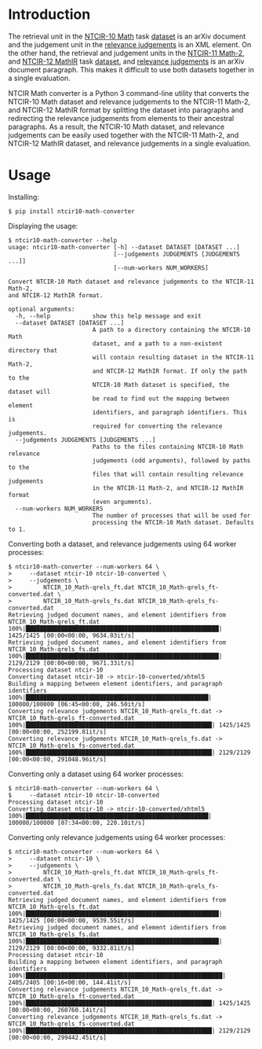 # Introduction
The retrieval unit in the [NTCIR-10 Math][paper:aizawaetal13-ntcir10] task
[dataset][www:ntcir-10-math-data] is an arXiv document and the judgement unit
in the [relevance judgements][www:ntcir-task-data] is an XML element.
On the other hand, the retrieval and judgement units in the [NTCIR-11
Math-2][paper:aizawaetal14-ntcir11], and [NTCIR-12
MathIR][paper:zanibbi16-ntcir12] task [dataset][www:ntcir-12-mathir-data], and
[relevance judgements][www:ntcir-task-data] is an arXiv document paragraph.
This makes it difficult to use both datasets together in a single evaluation.

NTCIR Math converter is a Python 3 command-line utility that converts the
NTCIR-10 Math dataset and relevance judgements to the NTCIR-11 Math-2, and
NTCIR-12 MathIR format by splitting the dataset into paragraphs and redirecting
the relevance judgements from elements to their ancestral paragraphs. As a
result, the NTCIR-10 Math dataset, and relevance judgements can be easily used
together with the NTCIR-11 Math-2, and NTCIR-12 MathIR dataset, and relevance
judgements in a single evaluation.

[paper:aizawaetal13-ntcir10]: https://ntcir-math.nii.ac.jp/wp-content/blogs.dir/23/files/2013/10/01-NTCIR10-OV-MATH-AizawaA.pdf (NTCIR-10 Math Pilot Task Overview, Proceedings of the 10th NTCIR Conference, June 18–21, 2013, Tokyo, Japan)
[paper:aizawaetal14-ntcir11]: https://citeseerx.ist.psu.edu/viewdoc/download?doi=10.1.1.686.444&rep=rep1&type=pdf (NTCIR-11 Math-2 Task Overview, Proceedings of the 11th NTCIR Conference, December 9–12, 2014, Tokyo, Japan)
[paper:zanibbi16-ntcir12]: https://research.nii.ac.jp/ntcir/workshop/OnlineProceedings12/pdf/ntcir/OVERVIEW/01-NTCIR12-OV-MathIR-ZanibbiR.pdf (NTCIR-12 MathIR Task Overview, Proceedings of the 12th NTCIR Conference on Evaluation of Information Access Technologies, June 7–10, 2016 Tokyo Japan)

[www:ntcir-task-data]: https://www.nii.ac.jp/dsc/idr/en/ntcir/ntcir-taskdata.html (Downloading NTCIR Test Collections Task Data)
[www:ntcir-10-math-data]: https://ntcir-math.nii.ac.jp/data/ (NTCIR-12 MathIR » Data » NTCIR-10 Math Pilot Task)
[www:ntcir-12-mathir-data]: https://ntcir-math.nii.ac.jp/data/ (NTCIR-12 MathIR » Data » NTCIR-12 MathIR Pilot Task)

# Usage
Installing:

    $ pip install ntcir10-math-converter

Displaying the usage:

    $ ntcir10-math-converter --help
    usage: ntcir10-math-converter [-h] --dataset DATASET [DATASET ...]
                                  [--judgements JUDGEMENTS [JUDGEMENTS ...]]
                                  [--num-workers NUM_WORKERS]

    Convert NTCIR-10 Math dataset and relevance judgements to the NTCIR-11 Math-2,
    and NTCIR-12 MathIR format.

    optional arguments:
      -h, --help            show this help message and exit
      --dataset DATASET [DATASET ...]
                            A path to a directory containing the NTCIR-10 Math
                            dataset, and a path to a non-existent directory that
                            will contain resulting dataset in the NTCIR-11 Math-2,
                            and NTCIR-12 MathIR format. If only the path to the
                            NTCIR-10 Math dataset is specified, the dataset will
                            be read to find out the mapping between element
                            identifiers, and paragraph identifiers. This is
                            required for converting the relevance judgements.
      --judgements JUDGEMENTS [JUDGEMENTS ...]
                            Paths to the files containing NTCIR-10 Math relevance
                            judgements (odd arguments), followed by paths to the
                            files that will contain resulting relevance judgements
                            in the NTCIR-11 Math-2, and NTCIR-12 MathIR format
                            (even arguments).
      --num-workers NUM_WORKERS
                            The number of processes that will be used for
                            processing the NTCIR-10 Math dataset. Defaults to 1.

Converting both a dataset, and relevance judgements using 64 worker processes:

    $ ntcir10-math-converter --num-workers 64 \
    >     --dataset ntcir-10 ntcir-10-converted \
    >     --judgements \
    >         NTCIR_10_Math-qrels_ft.dat NTCIR_10_Math-qrels_ft-converted.dat \
    >         NTCIR_10_Math-qrels_fs.dat NTCIR_10_Math-qrels_fs-converted.dat
    Retrieving judged document names, and element identifiers from NTCIR_10_Math-qrels_ft.dat
    100%|███████████████████████████████████████████████████████| 1425/1425 [00:00<00:00, 9634.03it/s]
    Retrieving judged document names, and element identifiers from NTCIR_10_Math-qrels_fs.dat
    100%|███████████████████████████████████████████████████████| 2129/2129 [00:00<00:00, 9671.33it/s]
    Processing dataset ntcir-10
    Converting dataset ntcir-10 -> ntcir-10-converted/xhtml5
    Building a mapping between element identifiers, and paragraph identifiers
    100%|████████████████████████████████████████████████████| 100000/100000 [06:45<00:00, 246.50it/s]
    Converting relevance judgements NTCIR_10_Math-qrels_ft.dat -> NTCIR_10_Math-qrels_ft-converted.dat
    100%|█████████████████████████████████████████████████████| 1425/1425 [00:00<00:00, 252199.81it/s]
    Converting relevance judgements NTCIR_10_Math-qrels_fs.dat -> NTCIR_10_Math-qrels_fs-converted.dat
    100%|█████████████████████████████████████████████████████| 2129/2129 [00:00<00:00, 291048.96it/s]

Converting only a dataset using 64 worker processes:

    $ ntcir10-math-converter --num-workers 64 \
    $     --dataset ntcir-10 ntcir-10-converted
    Processing dataset ntcir-10
    Converting dataset ntcir-10 -> ntcir-10-converted/xhtml5
    100%|████████████████████████████████████████████████████| 100000/100000 [07:34<00:00, 220.10it/s]

Converting only relevance judgements using 64 worker processes:

    $ ntcir10-math-converter --num-workers 64 \
    >     --dataset ntcir-10 \
    >     --judgements \
    >         NTCIR_10_Math-qrels_ft.dat NTCIR_10_Math-qrels_ft-converted.dat \
    >         NTCIR_10_Math-qrels_fs.dat NTCIR_10_Math-qrels_fs-converted.dat
    Retrieving judged document names, and element identifiers from NTCIR_10_Math-qrels_ft.dat
    100%|███████████████████████████████████████████████████████| 1425/1425 [00:00<00:00, 9539.55it/s]
    Retrieving judged document names, and element identifiers from NTCIR_10_Math-qrels_fs.dat
    100%|███████████████████████████████████████████████████████| 2129/2129 [00:00<00:00, 9332.81it/s]
    Processing dataset ntcir-10
    Building a mapping between element identifiers, and paragraph identifiers
    100%|████████████████████████████████████████████████████████| 2405/2405 [00:16<00:00, 144.41it/s]
    Converting relevance judgements NTCIR_10_Math-qrels_ft.dat -> NTCIR_10_Math-qrels_ft-converted.dat
    100%|█████████████████████████████████████████████████████| 1425/1425 [00:00<00:00, 260760.14it/s]
    Converting relevance judgements NTCIR_10_Math-qrels_fs.dat -> NTCIR_10_Math-qrels_fs-converted.dat
    100%|█████████████████████████████████████████████████████| 2129/2129 [00:00<00:00, 299442.45it/s]
